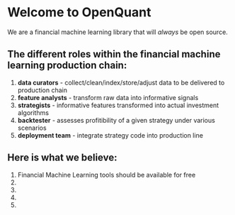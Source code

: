 # Welcome to OpenQuant
We are a financial machine learning library that will _always_ be open source.

## The different roles within the financial machine learning production chain:

1. **data curators** - collect/clean/index/store/adjust data to be delivered to production chain
2. **feature analysts** - transform raw data into informative signals 
3. **strategists** - informative features transformed into actual investment algorithms
4. **backtester** - assesses profitibility of a given strategy under various scenarios
5. **deployment team** - integrate strategy code into production line

## Here is what we believe:

1. Financial Machine Learning tools should be available for free
2.   
3. 
4. 
5. 